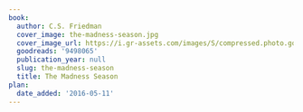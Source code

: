 ```yaml
---
book:
  author: C.S. Friedman
  cover_image: the-madness-season.jpg
  cover_image_url: https://i.gr-assets.com/images/S/compressed.photo.goodreads.com/books/1328359739l/9498065.jpg
  goodreads: '9498065'
  publication_year: null
  slug: the-madness-season
  title: The Madness Season
plan:
  date_added: '2016-05-11'
---
```


